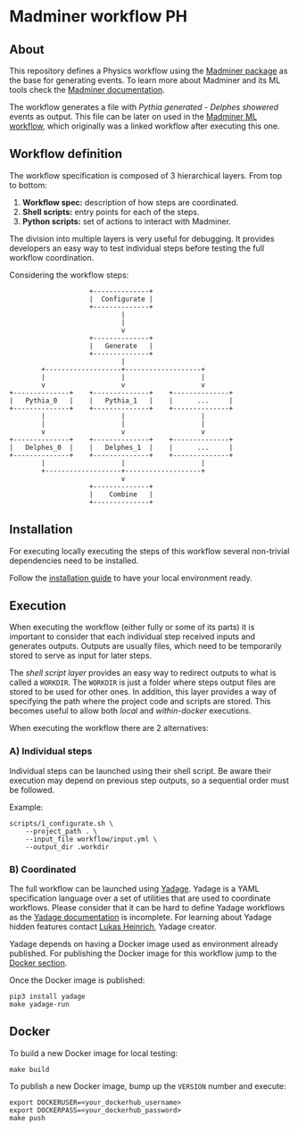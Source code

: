 # Madminer workflow PH


## About
This repository defines a Physics workflow using the [Madminer package][madminer-repo]
as the base for generating events. To learn more about Madminer and its ML tools check
the [Madminer documentation][madminer-docs].

The workflow generates a file with _Pythia generated_ - _Delphes showered_ events as output.
This file can be later on used in the [Madminer ML workflow][madminer-workflow-ml],
which originally was a linked workflow after executing this one.


## Workflow definition
The workflow specification is composed of 3 hierarchical layers. From top to bottom:

1. **Workflow spec:** description of how steps are coordinated.
2. **Shell scripts:** entry points for each of the steps.
3. **Python scripts:** set of actions to interact with Madminer.

The division into multiple layers is very useful for debugging. It provides developers an easy way 
to test individual steps before testing the full workflow coordination.

Considering the workflow steps:

                        +--------------+
                        |  Configurate |
                        +--------------+
                                |
                                |
                                v
                        +--------------+
                        |   Generate   |
                        +--------------+
                                |
            +-------------------+-------------------+
            |                   |                   |
            v                   v                   v
    +--------------+    +--------------+    +--------------+
    |   Pythia_0   |    |   Pythia_1   |    |      ...     |
    +--------------+    +--------------+    +--------------+
            |                   |                   |
            |                   |                   |
            v                   v                   v
    +--------------+    +--------------+    +--------------+
    |   Delphes_0  |    |   Delphes_1  |    |      ...     |
    +--------------+    +--------------+    +--------------+
            |                   |                   |
            +-------------------+-------------------+
                                v
                        +--------------+
                        |    Combine   |
                        +--------------+


## Installation
For executing locally executing the steps of this workflow several non-trivial dependencies
need to be installed.

Follow the [installation guide][install-guide] to have your local environment ready.


## Execution
When executing the workflow (either fully or some of its parts) it is important to consider that
each individual step received inputs and generates outputs. Outputs are usually files, which need
to be temporarily stored to serve as input for later steps.

The _shell script layer_ provides an easy way to redirect outputs to what is called a `WORKDIR`.
The `WORKDIR` is just a folder where steps output files are stored to be used for other ones.
In addition, this layer provides a way of specifying the path where the project code and scripts 
are stored. This becomes useful to allow both _local_ and _within-docker_ executions.

When executing the workflow there are 2 alternatives:

### A) Individual steps
Individual steps can be launched using their shell script. Be aware their execution may depend on 
previous step outputs, so a sequential order must be followed.

Example:
```shell script
scripts/1_configurate.sh \
    --project_path . \
    --input_file workflow/input.yml \
    --output_dir .workdir
```

### B) Coordinated
The full workflow can be launched using [Yadage][yadage-repo]. Yadage is a YAML specification language
over a set of utilities that are used to coordinate workflows. Please consider that it can be hard
to define Yadage workflows as the [Yadage documentation][yadage-docs] is incomplete.
For learning about Yadage hidden features contact [Lukas Heinrich][lukas-profile], Yadage creator.

Yadage depends on having a Docker image used as environment already published. For publishing the Docker
image for this workflow jump to the [Docker section](#docker).

Once the Docker image is published:
```shell script
pip3 install yadage
make yadage-run
```


## Docker
To build a new Docker image for local testing:
```shell script
make build
```

To publish a new Docker image, bump up the `VERSION` number and execute:

```shell script
export DOCKERUSER=<your_dockerhub_username>
export DOCKERPASS=<your_dockerhub_password>
make push
```


[install-guide]: INSTALL.md
[madminer-docs]: https://madminer.readthedocs.io/en/latest/index.html
[madminer-repo]: https://github.com/diana-hep/madminer
[madminer-workflow-ml]: https://github.com/scailfin/madminer-workflow-ml
[yadage-repo]: https://github.com/yadage/yadage
[yadage-docs]: https://yadage.readthedocs.io/en/latest/
[lukas-profile]: https://github.com/lukasheinrich
